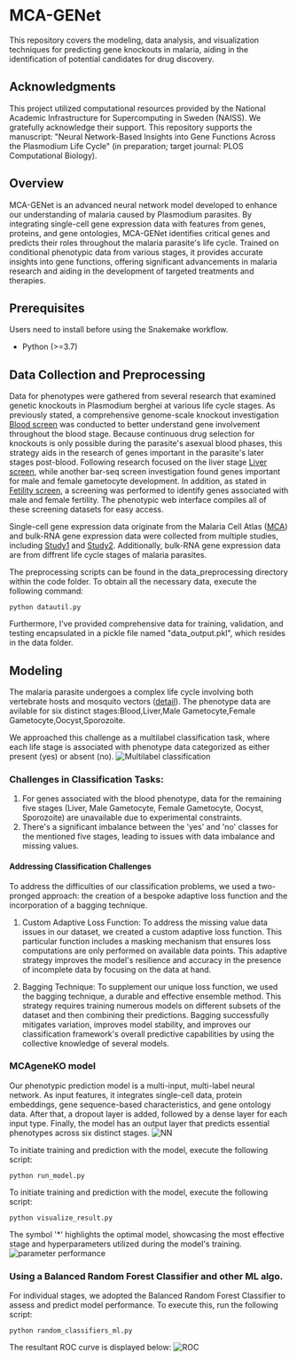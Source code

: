 # MCA-GENet
This repository covers the modeling, data analysis, and visualization techniques for predicting gene knockouts in malaria, aiding in the identification of potential candidates for drug discovery.

## Acknowledgments

This project utilized computational resources provided by the National Academic Infrastructure for Supercomputing in Sweden (NAISS). We gratefully acknowledge their support.
This repository supports the manuscript:
"Neural Network-Based Insights into Gene Functions Across the Plasmodium Life Cycle" (in preparation; target journal: PLOS Computational Biology).

## Overview
MCA-GENet is an advanced neural network model developed to enhance our understanding of malaria caused by Plasmodium parasites. By integrating single-cell gene expression data with features from genes, proteins, and gene ontologies, MCA-GENet identifies critical genes and predicts their roles throughout the malaria parasite's life cycle. Trained on conditional phenotypic data from various stages, it provides accurate insights into gene functions, offering significant advancements in malaria research and aiding in the development of targeted treatments and therapies.

## Prerequisites

Users need to install before using the Snakemake workflow.

- Python (>=3.7)

## Data Collection and Preprocessing 

Data for phenotypes were gathered from several research that examined genetic knockouts in Plasmodium berghei at various life cycle stages. As previously stated, a comprehensive genome-scale knockout investigation [Blood screen](https://pubmed.ncbi.nlm.nih.gov/28708996/) was conducted to better understand gene involvement throughout the blood stage. Because continuous drug selection for knockouts is only possible during the parasite's asexual blood phases, this strategy aids in the research of genes important in the parasite's later stages post-blood. Following research focused on the liver stage [Liver screen](https://pubmed.ncbi.nlm.nih.gov/31730853/), while another bar-seq screen investigation found genes important for male and female gametocyte development. In addition, as stated in [Fetility screen](https://www.biorxiv.org/content/10.1101/2023.12.25.572958v1.abstract), a screening was performed to identify genes associated with male and female fertility. The phenotypic web interface compiles all of these screening datasets for easy access.

Single-cell gene expression data originate from the Malaria Cell Atlas ([MCA](https://www.malariacellatlas.org/)) and bulk-RNA gene expression data were collected from multiple studies, including [Study1](https://pubmed.ncbi.nlm.nih.gov/30177743/) and [Study2](https://pubmed.ncbi.nlm.nih.gov/28081440/). Additionally, bulk-RNA gene expression data are from diffrent life cycle stages of malaria parasites.

The preprocessing scripts can be found in the data_preprocessing directory within the code folder. To obtain all the necessary data, execute the following command:
~~~
python datautil.py
~~~

Furthermore, I've provided comprehensive data for training, validation, and testing encapsulated in a pickle file named "data_output.pkl", which resides in the data folder.

## Modeling
The malaria parasite undergoes a complex life cycle involving both vertebrate hosts and mosquito vectors ([detail](https://www.malariavaccine.org/malaria-and-vaccines/vaccine-development/life-cycle-malaria-parasite)). The phenotype data are avilable for six distinct stages:Blood,Liver,Male Gametocyte,Female Gametocyte,Oocyst,Sporozoite.

We approached this challenge as a multilabel classification task, where each life stage is associated with phenotype data categorized as either present (yes) or absent (no).
![Multilabel classification](https://github.com/vpandey-om/MCAgeneKO/blob/main/Figures/NN.svg.png)

### Challenges in Classification Tasks:
1. For genes associated with the blood phenotype, data for the remaining five stages (Liver, Male Gametocyte, Female Gametocyte, Oocyst, Sporozoite) are unavailable due to experimental constraints.
2. There's a significant imbalance between the 'yes' and 'no' classes for the mentioned five stages, leading to issues with data imbalance and missing values.
#### Addressing Classification Challenges
To address the difficulties of our classification problems, we used a two-pronged approach: the creation of a bespoke adaptive loss function and the incorporation of a bagging technique.

1. Custom Adaptive Loss Function: To address the missing value data issues in our dataset, we created a custom adaptive loss function. This particular function includes a masking mechanism that ensures loss computations are only performed on available data points. This adaptive strategy improves the model's resilience and accuracy in the presence of incomplete data by focusing on the data at hand.

2. Bagging Technique: To supplement our unique loss function, we used the bagging technique, a durable and effective ensemble method. This strategy requires training numerous models on different subsets of the dataset and then combining their predictions. Bagging successfully mitigates variation, improves model stability, and improves our classification framework's overall predictive capabilities by using the collective knowledge of several models.

### MCAgeneKO model
Our phenotypic prediction model is a multi-input, multi-label neural network. As input features, it integrates single-cell data, protein embeddings, gene sequence-based characteristics, and gene ontology data. After that, a dropout layer is added, followed by a dense layer for each input type. Finally, the model has an output layer that predicts essential phenotypes across six distinct stages.
![NN](https://github.com/vpandey-om/MCAgeneKO/blob/main/Figures/multilableNN.png)

To initiate training and prediction with the model, execute the following script:
~~~
python run_model.py
~~~
To initiate training and prediction with the model, execute the following script:
~~~
python visualize_result.py
~~~
The symbol '*' highlights the optimal model, showcasing the most effective stage and hyperparameters utilized during the model's training. 
![parameter performance](https://github.com/vpandey-om/MCAgeneKO/blob/main/Figures/Fig1_heatmp_selected_best_models.png)

### Using a Balanced Random Forest Classifier and other ML algo.
For individual stages, we adopted the Balanced Random Forest Classifier to assess and predict model performance.
To execute this, run the following script:
~~~
python random_classifiers_ml.py
~~~
The resultant ROC curve is displayed below:
![ROC](https://github.com/vpandey-om/MCAgeneKO/blob/main/Figures/ROC.png)


